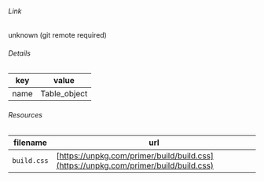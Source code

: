 <!--
https://pypi.org/project/jsfiddle-readme/
-->


###### Link
unknown (git remote required)

###### Details
key|value
-|-
name|Table_object

###### Resources
filename|url
-|-
`build.css`|[https://unpkg.com/primer/build/build.css](https://unpkg.com/primer/build/build.css)